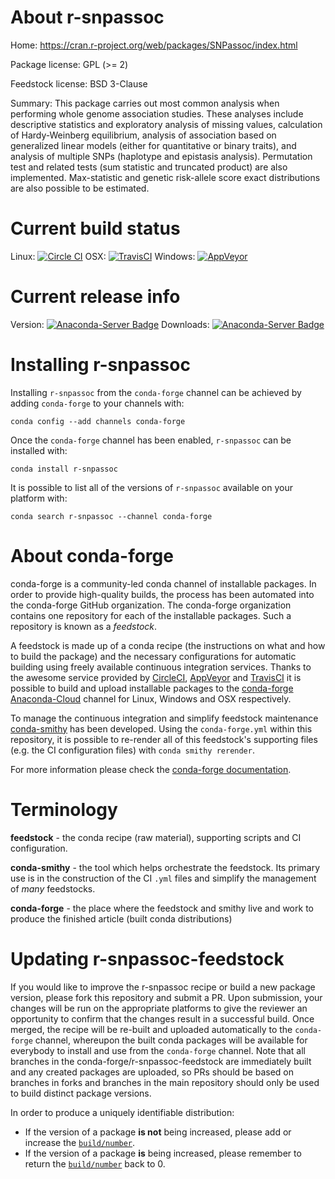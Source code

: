 About r-snpassoc
================

Home: https://cran.r-project.org/web/packages/SNPassoc/index.html

Package license: GPL (>= 2)

Feedstock license: BSD 3-Clause

Summary: This package carries out most common analysis when performing whole genome association studies. These analyses include descriptive statistics and exploratory analysis of missing values, calculation of Hardy-Weinberg equilibrium, analysis of association based on generalized linear models (either for quantitative or binary traits), and analysis of multiple SNPs (haplotype and epistasis analysis). Permutation test and related tests (sum statistic and truncated product) are also implemented. Max-statistic and genetic risk-allele score exact distributions are also possible to be estimated.



Current build status
====================

Linux: [![Circle CI](https://circleci.com/gh/conda-forge/r-snpassoc-feedstock.svg?style=shield)](https://circleci.com/gh/conda-forge/r-snpassoc-feedstock)
OSX: [![TravisCI](https://travis-ci.org/conda-forge/r-snpassoc-feedstock.svg?branch=master)](https://travis-ci.org/conda-forge/r-snpassoc-feedstock)
Windows: [![AppVeyor](https://ci.appveyor.com/api/projects/status/github/conda-forge/r-snpassoc-feedstock?svg=True)](https://ci.appveyor.com/project/conda-forge/r-snpassoc-feedstock/branch/master)

Current release info
====================
Version: [![Anaconda-Server Badge](https://anaconda.org/conda-forge/r-snpassoc/badges/version.svg)](https://anaconda.org/conda-forge/r-snpassoc)
Downloads: [![Anaconda-Server Badge](https://anaconda.org/conda-forge/r-snpassoc/badges/downloads.svg)](https://anaconda.org/conda-forge/r-snpassoc)

Installing r-snpassoc
=====================

Installing `r-snpassoc` from the `conda-forge` channel can be achieved by adding `conda-forge` to your channels with:

```
conda config --add channels conda-forge
```

Once the `conda-forge` channel has been enabled, `r-snpassoc` can be installed with:

```
conda install r-snpassoc
```

It is possible to list all of the versions of `r-snpassoc` available on your platform with:

```
conda search r-snpassoc --channel conda-forge
```


About conda-forge
=================

conda-forge is a community-led conda channel of installable packages.
In order to provide high-quality builds, the process has been automated into the
conda-forge GitHub organization. The conda-forge organization contains one repository
for each of the installable packages. Such a repository is known as a *feedstock*.

A feedstock is made up of a conda recipe (the instructions on what and how to build
the package) and the necessary configurations for automatic building using freely
available continuous integration services. Thanks to the awesome service provided by
[CircleCI](https://circleci.com/), [AppVeyor](http://www.appveyor.com/)
and [TravisCI](https://travis-ci.org/) it is possible to build and upload installable
packages to the [conda-forge](https://anaconda.org/conda-forge)
[Anaconda-Cloud](http://docs.anaconda.org/) channel for Linux, Windows and OSX respectively.

To manage the continuous integration and simplify feedstock maintenance
[conda-smithy](http://github.com/conda-forge/conda-smithy) has been developed.
Using the ``conda-forge.yml`` within this repository, it is possible to re-render all of
this feedstock's supporting files (e.g. the CI configuration files) with ``conda smithy rerender``.

For more information please check the [conda-forge documentation](https://conda-forge.org/docs/).

Terminology
===========

**feedstock** - the conda recipe (raw material), supporting scripts and CI configuration.

**conda-smithy** - the tool which helps orchestrate the feedstock.
                   Its primary use is in the construction of the CI ``.yml`` files
                   and simplify the management of *many* feedstocks.

**conda-forge** - the place where the feedstock and smithy live and work to
                  produce the finished article (built conda distributions)


Updating r-snpassoc-feedstock
=============================

If you would like to improve the r-snpassoc recipe or build a new
package version, please fork this repository and submit a PR. Upon submission,
your changes will be run on the appropriate platforms to give the reviewer an
opportunity to confirm that the changes result in a successful build. Once
merged, the recipe will be re-built and uploaded automatically to the
`conda-forge` channel, whereupon the built conda packages will be available for
everybody to install and use from the `conda-forge` channel.
Note that all branches in the conda-forge/r-snpassoc-feedstock are
immediately built and any created packages are uploaded, so PRs should be based
on branches in forks and branches in the main repository should only be used to
build distinct package versions.

In order to produce a uniquely identifiable distribution:
 * If the version of a package **is not** being increased, please add or increase
   the [``build/number``](http://conda.pydata.org/docs/building/meta-yaml.html#build-number-and-string).
 * If the version of a package **is** being increased, please remember to return
   the [``build/number``](http://conda.pydata.org/docs/building/meta-yaml.html#build-number-and-string)
   back to 0.